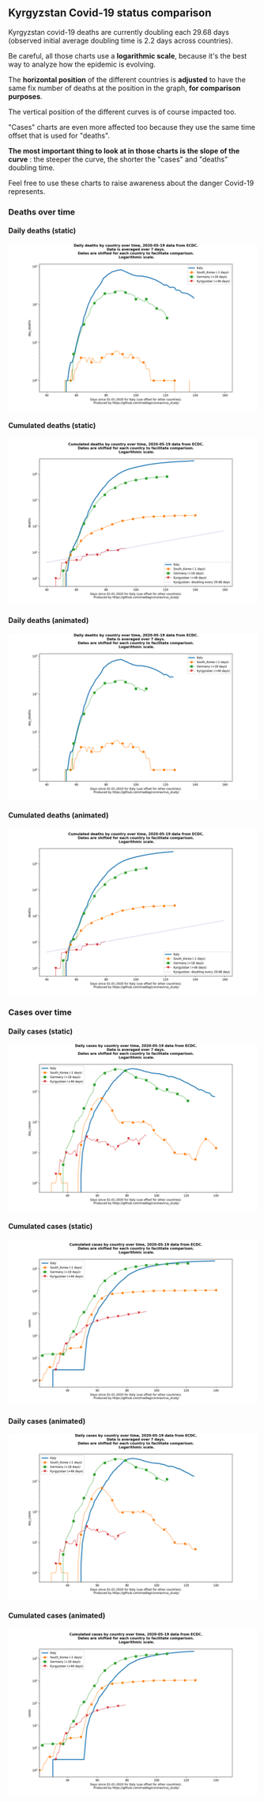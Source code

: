## Kyrgyzstan Covid-19 status comparison 

Kyrgyzstan covid-19 deaths are currently doubling each 29.68 days (observed initial average doubling time is 2.2 days across countries).



Be careful, all those charts use a **logarithmic scale**, because it's the best way to analyze how the epidemic is evolving.
 
The **horizontal position** of the different countries is **adjusted** to have the same fix number of deaths at the position in the graph, **for comparison purposes**.

The vertical position of the different curves is of course impacted too.

"Cases" charts are even more affected too because they use the same time offset that is used for "deaths".

**The most important thing to look at in those charts is the slope of the curve** : the steeper the curve, the shorter the "cases" and "deaths" doubling time.

Feel free to use these charts to raise awareness about the danger Covid-19 represents. 


 
### Deaths over time
 
#### Daily deaths (static)
![Kyrgyzstan covid-19 daily deaths static chart](https://raw.githubusercontent.com/madlag/coronavirus_study/master/notebooks/graphs/2020-05-19/countries/Kyrgyzstan/2020-05-19_Kyrgyzstan_day_deaths.png "Kyrgyzstan covid-19 day_deaths static chart")   
 
#### Cumulated deaths (static)
![Kyrgyzstan covid-19 cumulated deaths static chart](https://raw.githubusercontent.com/madlag/coronavirus_study/master/notebooks/graphs/2020-05-19/countries/Kyrgyzstan/2020-05-19_Kyrgyzstan_deaths.png "Kyrgyzstan covid-19 deaths static chart")   
 
#### Daily deaths (animated)
![Kyrgyzstan covid-19 daily deaths animated chart](https://raw.githubusercontent.com/madlag/coronavirus_study/master/notebooks/graphs/2020-05-19/countries/Kyrgyzstan/2020-05-19_Kyrgyzstan_day_deaths.gif "Kyrgyzstan covid-19 day_deaths animated chart")   
 
#### Cumulated deaths (animated)
![Kyrgyzstan covid-19 cumulated deaths animated chart](https://raw.githubusercontent.com/madlag/coronavirus_study/master/notebooks/graphs/2020-05-19/countries/Kyrgyzstan/2020-05-19_Kyrgyzstan_deaths.gif "Kyrgyzstan covid-19 deaths animated chart")   

 
### Cases over time
 
#### Daily cases (static)
![Kyrgyzstan covid-19 daily cases static chart](https://raw.githubusercontent.com/madlag/coronavirus_study/master/notebooks/graphs/2020-05-19/countries/Kyrgyzstan/2020-05-19_Kyrgyzstan_day_cases.png "Kyrgyzstan covid-19 day_cases static chart")   
 
#### Cumulated cases (static)
![Kyrgyzstan covid-19 cumulated cases static chart](https://raw.githubusercontent.com/madlag/coronavirus_study/master/notebooks/graphs/2020-05-19/countries/Kyrgyzstan/2020-05-19_Kyrgyzstan_cases.png "Kyrgyzstan covid-19 cases static chart")   
 
#### Daily cases (animated)
![Kyrgyzstan covid-19 daily cases animated chart](https://raw.githubusercontent.com/madlag/coronavirus_study/master/notebooks/graphs/2020-05-19/countries/Kyrgyzstan/2020-05-19_Kyrgyzstan_day_cases.gif "Kyrgyzstan covid-19 day_cases animated chart")   
 
#### Cumulated cases (animated)
![Kyrgyzstan covid-19 cumulated cases animated chart](https://raw.githubusercontent.com/madlag/coronavirus_study/master/notebooks/graphs/2020-05-19/countries/Kyrgyzstan/2020-05-19_Kyrgyzstan_cases.gif "Kyrgyzstan covid-19 cases animated chart")   

